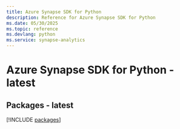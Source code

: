 ```yaml
---
title: Azure Synapse SDK for Python
description: Reference for Azure Synapse SDK for Python
ms.date: 05/30/2025
ms.topic: reference
ms.devlang: python
ms.service: synapse-analytics
---
```

# Azure Synapse SDK for Python - latest
## Packages - latest
[!INCLUDE [packages](synapse-index.md)]